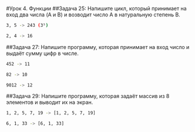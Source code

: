 #Урок 4. Функции
##Задача 25: Напишите цикл, который принимает на вход два числа (A и B) и возводит число A в натуральную степень B.
```sh
3, 5 -> 243 (3⁵)

2, 4 -> 16
```
##Задача 27: Напишите программу, которая принимает на вход число и выдаёт сумму цифр в числе.
```sh
452 -> 11

82 -> 10

9012 -> 12
```
##Задача 29: Напишите программу, которая задаёт массив из 8 элементов и выводит их на экран.
```sh
1, 2, 5, 7, 19 -> [1, 2, 5, 7, 19]

6, 1, 33 -> [6, 1, 33]
```
